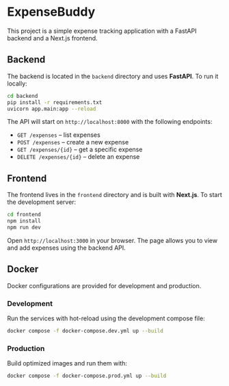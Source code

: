 # ExpenseBuddy

This project is a simple expense tracking application with a FastAPI backend and a Next.js frontend.

## Backend

The backend is located in the `backend` directory and uses **FastAPI**. To run it locally:

```bash
cd backend
pip install -r requirements.txt
uvicorn app.main:app --reload
```

The API will start on `http://localhost:8000` with the following endpoints:

- `GET /expenses` – list expenses
- `POST /expenses` – create a new expense
- `GET /expenses/{id}` – get a specific expense
- `DELETE /expenses/{id}` – delete an expense

## Frontend

The frontend lives in the `frontend` directory and is built with **Next.js**. To start the development server:

```bash
cd frontend
npm install
npm run dev
```

Open `http://localhost:3000` in your browser. The page allows you to view and add expenses using the backend API.

## Docker

Docker configurations are provided for development and production.

### Development

Run the services with hot-reload using the development compose file:

```bash
docker compose -f docker-compose.dev.yml up --build
```

### Production

Build optimized images and run them with:

```bash
docker compose -f docker-compose.prod.yml up --build
```

